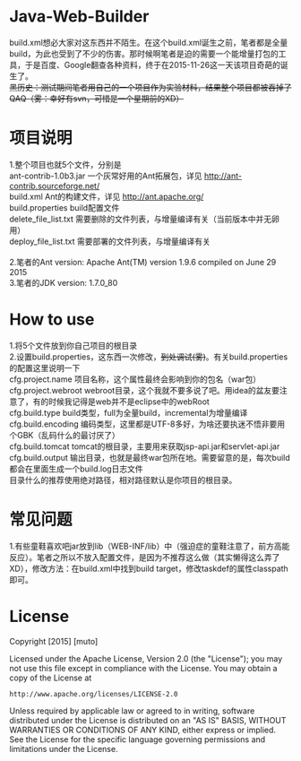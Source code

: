 # Java-Web-Builder
build.xml想必大家对这东西并不陌生。在这个build.xml诞生之前，笔者都是全量build，为此也受到了不少的伤害。那时候啊笔者是迫的需要一个能增量打包的工具，于是百度、Google翻查各种资料，终于在2015-11-26这一天该项目奇葩的诞生了。 </br>
<s>黑历史：测试期间笔者用自己的一个项目作为实验材料，结果整个项目都被吞掉了QAQ（雾：幸好有svn，可惜是一个星期前的XD）</s>

# 项目说明
1.整个项目也就5个文件，分别是 </br>
  ant-contrib-1.0b3.jar   一个灰常好用的Ant拓展包，详见 http://ant-contrib.sourceforge.net/ </br>
              build.xml   Ant的构建文件，详见 http://ant.apache.org/ </br>
       build.properties   build配置文件 </br>
   delete_file_list.txt   需要删除的文件列表，与增量编译有关（当前版本中并无卵用） </br>
   deploy_file_list.txt   需要部署的文件列表，与增量编译有关 </br>
   </br>
2.笔者的Ant version: Apache Ant(TM) version 1.9.6 compiled on June 29 2015 </br>
3.笔者的JDK version: 1.7.0_80 </br>

# How to use
1.将5个文件放到你自己项目的根目录 </br>
2.设置build.properties，这东西一次修改，<s>到处调试(雾)</s>。有关build.properties的配置这里说明一下 </br>
      cfg.project.name    项目名称，这个属性最终会影响到你的包名（war包） </br>
   cfg.project.webroot    webroot目录，这个我就不要多说了吧。用idea的盆友要注意了，有的时候我记得是web并不是eclipse中的webRoot </br>
        cfg.build.type    build类型，full为全量build，incremental为增量编译 </br>
    cfg.build.encoding    编码类型，这里都是UTF-8多好，为啥还要执迷不悟非要用个GBK（乱码什么的最讨厌了） </br>
      cfg.build.tomcat    tomcat的根目录，主要用来获取jsp-api.jar和servlet-api.jar </br>
      cfg.build.output    输出目录，也就是最终war包所在地。需要留意的是，每次build都会在里面生成一个build.log日志文件 </br>
  目录什么的推荐使用绝对路径，相对路径默认是你项目的根目录。</br>
  
# 常见问题
1.有些童鞋喜欢吧jar放到lib（WEB-INF/lib）中（强迫症的童鞋注意了，前方高能反应）。笔者之所以不放入配置文件，是因为不推荐这么做（其实懒得这么弄了XD），修改方法：在build.xml中找到build target，修改taskdef的属性classpath即可。

# License
Copyright [2015] [muto]

Licensed under the Apache License, Version 2.0 (the "License");
you may not use this file except in compliance with the License.
You may obtain a copy of the License at

    http://www.apache.org/licenses/LICENSE-2.0

Unless required by applicable law or agreed to in writing, software
distributed under the License is distributed on an "AS IS" BASIS,
WITHOUT WARRANTIES OR CONDITIONS OF ANY KIND, either express or implied.
See the License for the specific language governing permissions and
limitations under the License.
